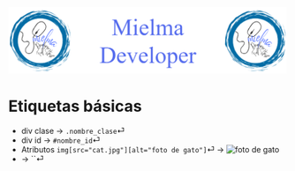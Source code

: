![Logo_Mielma_Developer](image/Logo_Mielma_Developer.png)

# Etiquetas básicas
* div clase → `.nombre_clase`⏎
* div id → `#nombre_id`⏎
* Atributos `img[src="cat.jpg"][alt="foto de gato"]`⏎ → <img src="cat.jpg" alt="foto de gato" />
*  → ``⏎